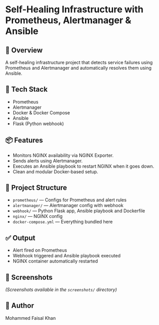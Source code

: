 # Self-Healing Infrastructure with Prometheus, Alertmanager & Ansible

## 🚀 Overview
A self-healing infrastructure project that detects service failures using Prometheus and Alertmanager and automatically resolves them using Ansible.

## 🔧 Tech Stack
- Prometheus
- Alertmanager
- Docker & Docker Compose
- Ansible
- Flask (Python webhook)

## 📦 Features
- Monitors NGINX availability via NGINX Exporter.
- Sends alerts using Alertmanager.
- Executes an Ansible playbook to restart NGINX when it goes down.
- Clean and modular Docker-based setup.

## 📂 Project Structure
- `prometheus/` — Configs for Prometheus and alert rules
- `alertmanager/` — Alertmanager config with webhook
- `webhook/` — Python Flask app, Ansible playbook and Dockerfile
- `nginx/` — NGINX config
- `docker-compose.yml` — Everything bundled here

## ✅ Output
- Alert fired on Prometheus
- Webhook triggered and Ansible playbook executed
- NGINX container automatically restarted

## 📸 Screenshots
*(Screenshots available in the `screenshots/` directory)*

## 🧠 Author
Mohammed Faisal Khan
